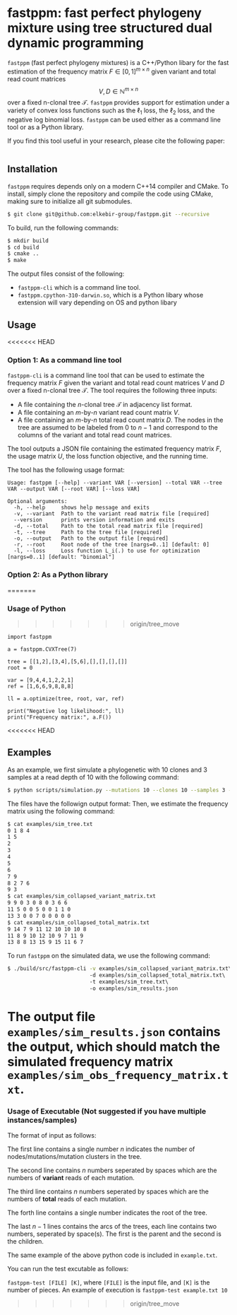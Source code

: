 # fastppm: fast perfect phylogeny mixture using tree structured dual dynamic programming

`fastppm` (fast perfect phylogeny mixtures) is a C++/Python libary for 
the fast estimation of the frequency matrix $F \in [0,1]^{m \times n}$ 
given variant and total read count matrices $$V,D \in \mathbb{N}^{m \times n}$$
over a fixed n-clonal tree $\mathcal{T}$. `fastppm` provides support for
estimation under a variety of convex loss functions such as the $\ell_1$ loss,
the $\ell_2$ loss, and the negative log binomial loss. `fastppm` can be used
either as a command line tool or as a Python library.

If you find this tool useful in your research, please cite the following paper:

```
```

## Installation

`fastppm` requires depends only on a modern C++14 compiler and CMake. To install, simply clone the 
repository and compile the code using CMake, making sure to initialize all git submodules.

```bash
$ git clone git@github.com:elkebir-group/fastppm.git --recursive
```

To build, run the following commands:

```bash
$ mkdir build
$ cd build
$ cmake ..
$ make
```

The output files consist of the following:
* `fastppm-cli` which is a command line tool.
* `fastppm.cpython-310-darwin.so`, which is a Python libary whose extension will vary depending on OS and python libary

## Usage

<<<<<<< HEAD
### Option 1: As a command line tool

`fastppm-cli` is a command line tool that can be used to estimate the 
frequency matrix $F$ given the variant and total read count 
matrices $V$ and $D$ over a fixed n-clonal tree $\mathcal{T}$. 
The tool requires the following three inputs:
* A file containing the $n$-clonal tree $\mathcal{T}$ in adjacency list format.
* A file containing an $m$-by-$n$ variant read count matrix $V$.
* A file containing an $m$-by-$n$ total read count matrix $D$.
The nodes in the tree are assumed to be labeled from $0$ to $n-1$ and correspond
to the columns of the variant and total read count matrices. 

The tool outputs a JSON file containing the estimated frequency matrix $F$,
the usage matrix $U$, the loss function objective, and the running time.

The tool has the following usage format:
```
Usage: fastppm [--help] --variant VAR [--version] --total VAR --tree VAR --output VAR [--root VAR] [--loss VAR]

Optional arguments:
  -h, --help     shows help message and exits
  -v, --variant  Path to the variant read matrix file [required]
  --version      prints version information and exits
  -d, --total    Path to the total read matrix file [required]
  -t, --tree     Path to the tree file [required]
  -o, --output   Path to the output file [required]
  -r, --root     Root node of the tree [nargs=0..1] [default: 0]
  -l, --loss     Loss function L_i(.) to use for optimization [nargs=0..1] [default: "binomial"]
 ```

### Option 2: As a Python library
=======
### Usage of Python
>>>>>>> origin/tree_move

```
import fastppm

a = fastppm.CVXTree(7)

tree = [[1,2],[3,4],[5,6],[],[],[],[]]
root = 0

var = [9,4,4,1,2,2,1]
ref = [1,6,6,9,8,8,8]

ll = a.optimize(tree, root, var, ref)

print("Negative log likelihood:", ll)
print("Frequency matrix:", a.F())
```

<<<<<<< HEAD
## Examples

As an example, we first simulate a phylogenetic with 10 clones and 3 samples
at a read depth of 10 with the following command:
```bash
$ python scripts/simulation.py --mutations 10 --clones 10 --samples 3 --coverage 10 --seed 6 --output examples/sim
```
The files have the followign output format:
Then, we estimate the frequency matrix using the following command:
```bash
$ cat examples/sim_tree.txt
0 1 8 4
1 5
2
3
4
5
6
7 9
8 2 7 6
9 3
$ cat examples/sim_collapsed_variant_matrix.txt
9 9 0 3 0 8 0 3 6 6
11 5 0 0 5 0 0 1 1 0
13 3 0 0 7 0 0 0 0 0
$ cat examples/sim_collapsed_total_matrix.txt
9 14 7 9 11 12 10 10 10 8
11 8 9 10 12 10 9 7 11 9
13 8 8 13 15 9 15 11 6 7
```

To run `fastppm` on the simulated data, we use the following command:
```bash
$ ./build/src/fastppm-cli -v examples/sim_collapsed_variant_matrix.txt\ 
                          -d examples/sim_collapsed_total_matrix.txt\ 
                          -t examples/sim_tree.txt\ 
                          -o examples/sim_results.json
```

The output file `examples/sim_results.json` contains the output,
which should match the simulated frequency matrix `examples/sim_obs_frequency_matrix.txt`.
=======
### Usage of Executable (Not suggested if you have multiple instances/samples)

The format of input as follows:

The first line contains a single number $n$ indicates the number of nodes/mutations/mutation clusters in the tree.

The second line contains $n$ numbers seperated by spaces which are the numbers of __variant__ reads of each mutation.

The third line contains $n$ numbers seperated by spaces which are the numbers of __total__ reads of each mutation.

The forth line contains a single number indicates the root of the tree.

The last $n-1$ lines contains the arcs of the trees, each line contains two numbers, seperated by space(s).
The first is the parent and the second is the children.

The same example of the above python code is included in `example.txt`.

You can run the test excutable as follows:

```fastppm-test [FILE] [K]```, where `[FILE]` is the input file, and `[K]` is the number of pieces.
An example of execution is `fastppm-test example.txt 10`
>>>>>>> origin/tree_move
